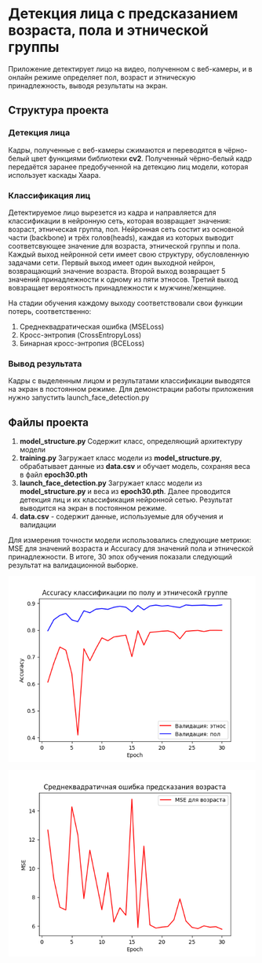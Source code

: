 # Детекция лица с предсказанием возраста, пола и этнической группы
Приложение детектирует лицо на видео, полученном с веб-камеры, и в онлайн режиме определяет пол, возраст и этническую принадлежность, выводя результаты на экран.

## Структура проекта
### Детекция лица
Кадры, полученные с веб-камеры сжимаются и переводятся в чёрно-белый цвет функциями библиотеки <b>cv2</b>. Полученный чёрно-белый кадр передаётся заранее предобученной на детекцию лиц модели, которая использует каскады Хаара. 

### Классификация лиц
Детектируемое лицо вырезется из кадра и направляется для классификации в нейронную сеть, которая возвращает значения: возраст, этническая группа, пол.
Нейронная сеть состит из основной части (backbone) и трёх голов(heads), каждая из которых выводит соответсвующее значение для возраста, этнической группы и пола. Каждый выход
нейронной сети имеет свою структуру, обусловленную задачами сети. Первый выход имеет один выходной нейрон, возвращающий значение возраста. Второй выход возвращает 5 значений принадлежности к одному из пяти этносов. Третий выход вовзращает вероятность принадлежности к мужчине/женщине.

На стадии обучения каждому выходу соответствовали свои функции потерь, соответственно:
1. Среднеквадратическая ошибка (MSELoss)
2. Кросс-энтропия (CrossEntropyLoss)
3. Бинарная кросс-энтропия (BCELoss)

### Вывод результата
Кадры с выделенным лицом и результатами классификации выводятся на экран в постоянном режиме. 
Для демонстрации работы приложения нужно запустить launch_face_detection.py

## Файлы проекта
1. <b>model_structure.py</b> Содержит класс, определяющий архитектуру модели
2. <b>training.py</b> Загружает класс модели из  <b>model_structure.py</b>, обрабатывает данные из <b>data.csv</b> и обучает модель, сохраняя веса в файл <b>epoch30.pth</b>
3. <b>launch_face_detection.py</b> Загружает класс модели из <b>model_structure.py</b> и веса из <b>epoch30.pth</b>. Далее проводится детекция лиц и их классификация нейронной сетью. Результат выводится на экран в постоянном режиме.
4. <b>data.csv</b> - содержит данные, используемые для обучения и валидации

Для измерения точности модели использовались следующие метрики: MSE для значений возраста и Accuracy для значений пола и этнической принадлежности. В итоге, 30 эпох обучения показали следующий результат на валидационной выборке.

![alt text](https://raw.githubusercontent.com/MikhailKuzm/Face_detect/main/Accuracy.png)

![alt text](https://raw.githubusercontent.com/MikhailKuzm/Face_detect/main/MSE.png)

